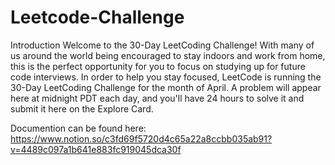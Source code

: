 # Leetcode-Challenge

Introduction
Welcome to the 30-Day LeetCoding Challenge!
With many of us around the world being encouraged to stay indoors and work from home,
this is the perfect opportunity for you to focus on studying up for future code interviews.
In order to help you stay focused, LeetCode is running the 30-Day LeetCoding Challenge for the month of April.
A problem will appear here at midnight PDT each day, and you'll have 24 hours to solve
it and submit it here on the Explore Card.

Documention can be found here:
https://www.notion.so/c3fd69f5720d4c65a22a8ccbb035ab91?v=4489c097a1b641e883fc919045dca30f
